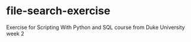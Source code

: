# file-search-exercise
Exercise for Scripting With Python and SQL course from Duke University week 2
